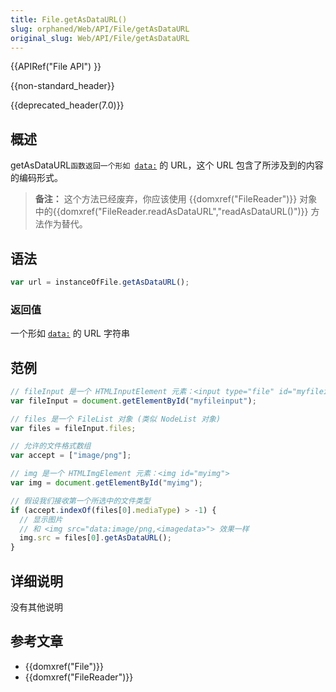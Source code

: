 ```yaml
---
title: File.getAsDataURL()
slug: orphaned/Web/API/File/getAsDataURL
original_slug: Web/API/File/getAsDataURL
---
```

{{APIRef("File API") }}

{{non-standard_header}}

{{deprecated_header(7.0)}}

## 概述

getAsDataURL`函数返回一个形如 `[`data:`](/zh-CN/docs/data_URIs) 的 URL，这个 URL 包含了所涉及到的内容的编码形式。

> **备注：** 这个方法已经废弃，你应该使用 {{domxref("FileReader")}} 对象中的{{domxref("FileReader.readAsDataURL","readAsDataURL()")}} 方法作为替代。

## 语法

```js
var url = instanceOfFile.getAsDataURL();
```

### 返回值

一个形如 [`data:`](/zh-CN/docs/data_URIs) 的 URL 字符串

## 范例

```js
// fileInput 是一个 HTMLInputElement 元素：<input type="file" id="myfileinput" multiple>
var fileInput = document.getElementById("myfileinput");

// files 是一个 FileList 对象 (类似 NodeList 对象)
var files = fileInput.files;

// 允许的文件格式数组
var accept = ["image/png"];

// img 是一个 HTMLImgElement 元素：<img id="myimg">
var img = document.getElementById("myimg");

// 假设我们接收第一个所选中的文件类型
if (accept.indexOf(files[0].mediaType) > -1) {
  // 显示图片
  // 和 <img src="data:image/png,<imagedata>"> 效果一样
  img.src = files[0].getAsDataURL();
}
```

## 详细说明

没有其他说明

## 参考文章

- {{domxref("File")}}
- {{domxref("FileReader")}}
